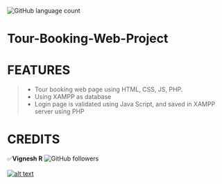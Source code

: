 ![GitHub language count](https://img.shields.io/github/languages/count/mr-anonymous-official/The-Sniper?style=plastic)

[1.1]: https://img.icons8.com/ios-filled/25/000000/instagram-new.png
[1]: https://www.instagram.com/_vignesh_

# Tour-Booking-Web-Project 

# FEATURES
> * Tour booking web page using HTML, CSS, JS, PHP.
> * Using XAMPP as database  
> * Login page is validated using Java Script, and saved in XAMPP server using PHP

# CREDITS  
:white_check_mark:**Vignesh R**
![GitHub followers](https://img.shields.io/github/followers/codervignesh?label=codervignesh&style=social) <br/>
<br/>
[![alt text][1.1]][1] <br/>
